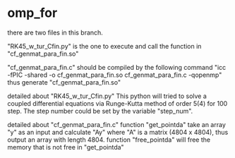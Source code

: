 # omp_for
there are two files in this branch.


"RK45_w_tur_Cfin.py" is the one to execute and call the function in "cf_genmat_para_fin.so"
  
  
"cf_genmat_para_fin.c" should be compiled by the following command
  "icc -fPIC -shared -o cf_genmat_para_fin.so cf_genmat_para_fin.c -qopenmp" 
  thus generate "cf_genmat_para_fin.so"
  
  
detailed about "RK45_w_tur_Cfin.py"
  This python will tried to solve a coupled differential equations via Runge-Kutta method of order 5(4) for 100 step.
  The step number could be set by the variable "step_num".
  
  
detailed about "cf_genmat_para_fin.c"
  function "get_pointda" take an array "y" as an input and calculate "Ay" where "A" is a matrix (4804 x 4804), thus output an array with length 4804.
  function "free_pointda" will free the memory that is not free in "get_pointda"
